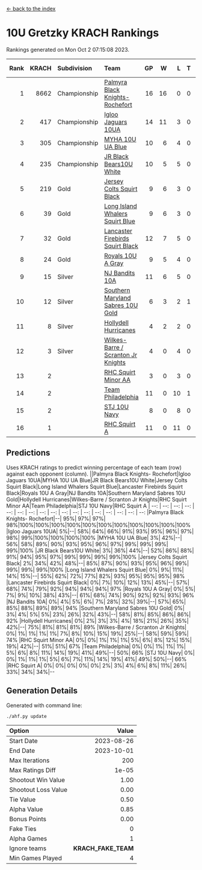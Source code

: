 [<- back to the index](readme.md)
# 10U Gretzky KRACH Rankings
Rankings generated on Mon Oct  2 07:15:08 2023.

Rank|KRACH|Subdivision|Team|GP|W|L|T|OTW|OTL|SoS|Exp Wins|Win Diff
---:|---:|:---|:---|---:|---:|---:|---:|---:|---:|---:|---:|---:
1|8662|Championship|[Palmyra Black Knights- Rochefort](https://gamesheetstats.com/seasons/3659/teams/140260/schedule)|16|16|0|0|0|0|96|16.8|-0.0
2|417|Championship|[Igloo Jaguars 10UA](https://gamesheetstats.com/seasons/3659/teams/140253/schedule)|14|11|3|0|0|1|140|11.9|0.0
3|305|Championship|[MYHA 10U UA Blue](https://gamesheetstats.com/seasons/3659/teams/140258/schedule)|10|6|4|0|0|0|1710|6.9|0.0
4|235|Championship|[JR Black Bears10U White](https://gamesheetstats.com/seasons/3659/teams/140255/schedule)|10|5|5|0|1|0|2483|5.9|0.0
5|219|Gold|[Jersey Colts Squirt Black](https://gamesheetstats.com/seasons/3659/teams/140254/schedule)|9|6|3|0|0|0|987|6.9|0.0
6|39|Gold|[Long Island Whalers Squirt Blue](https://gamesheetstats.com/seasons/3659/teams/140257/schedule)|9|6|3|0|0|0|895|6.9|0.0
7|32|Gold|[Lancaster Firebirds Squirt Black](https://gamesheetstats.com/seasons/3659/teams/140256/schedule)|12|7|5|0|0|0|740|7.9|0.0
8|24|Gold|[Royals 10U A Gray](https://gamesheetstats.com/seasons/3659/teams/140262/schedule)|9|5|4|0|0|0|38|5.9|0.0
9|15|Silver|[NJ Bandits 10A](https://gamesheetstats.com/seasons/3659/teams/140259/schedule)|11|6|5|0|0|0|56|6.9|0.0
10|12|Silver|[Southern Maryland Sabres 10U Gold](https://gamesheetstats.com/seasons/3659/teams/140263/schedule)|6|3|2|1|0|0|14|4.4|0.0
11|8|Silver|[Hollydell Hurricanes](https://gamesheetstats.com/seasons/3659/teams/140220/schedule)|4|2|2|0|0|0|89|2.9|0.0
12|3|Silver|[Wilkes-Barre / Scranton Jr Knights](https://gamesheetstats.com/seasons/3659/teams/140228/schedule)|4|0|4|0|0|0|3478|0.9|0.0
13|2||[RHC Squirt Minor AA](https://gamesheetstats.com/seasons/3659/teams/140224/schedule)|3|0|3|0|0|0|112|0.9|0.0
14|2||[Team Philadelphia](https://gamesheetstats.com/seasons/3659/teams/140265/schedule)|11|0|10|1|0|0|835|1.4|0.0
15|2||[STJ 10U Navy](https://gamesheetstats.com/seasons/3659/teams/140264/schedule)|8|0|8|0|0|0|2967|0.9|0.0
16|1||[RHC Squirt A](https://gamesheetstats.com/seasons/3659/teams/140261/schedule)|11|0|11|0|0|0|111|0.9|0.0

## Predictions
Uses KRACH ratings to predict winning percentage of each team (row) against each opponent (column).
||Palmyra Black Knights- Rochefort|Igloo Jaguars 10UA|MYHA 10U UA Blue|JR Black Bears10U White|Jersey Colts Squirt Black|Long Island Whalers Squirt Blue|Lancaster Firebirds Squirt Black|Royals 10U A Gray|NJ Bandits 10A|Southern Maryland Sabres 10U Gold|Hollydell Hurricanes|Wilkes-Barre / Scranton Jr Knights|RHC Squirt Minor AA|Team Philadelphia|STJ 10U Navy|RHC Squirt A
| --: | --: | --: | --: | --: | --: | --: | --: | --: | --: | --: | --: | --: | --: | --: | --: | --: 
|Palmyra Black Knights- Rochefort|--| 95%| 97%| 97%| 98%|100%|100%|100%|100%|100%|100%|100%|100%|100%|100%|100%
|Igloo Jaguars 10UA|  5%|--| 58%| 64%| 66%| 91%| 93%| 95%| 96%| 97%| 98%| 99%|100%|100%|100%|100%
|MYHA 10U UA Blue|  3%| 42%|--| 56%| 58%| 89%| 90%| 93%| 95%| 96%| 97%| 99%| 99%| 99%| 99%|100%
|JR Black Bears10U White|  3%| 36%| 44%|--| 52%| 86%| 88%| 91%| 94%| 95%| 97%| 99%| 99%| 99%| 99%|100%
|Jersey Colts Squirt Black|  2%| 34%| 42%| 48%|--| 85%| 87%| 90%| 93%| 95%| 96%| 99%| 99%| 99%| 99%|100%
|Long Island Whalers Squirt Blue|  0%|  9%| 11%| 14%| 15%|--| 55%| 62%| 72%| 77%| 82%| 93%| 95%| 95%| 95%| 98%
|Lancaster Firebirds Squirt Black|  0%|  7%| 10%| 12%| 13%| 45%|--| 57%| 68%| 74%| 79%| 92%| 94%| 94%| 94%| 97%
|Royals 10U A Gray|  0%|  5%|  7%|  9%| 10%| 38%| 43%|--| 61%| 68%| 74%| 90%| 92%| 92%| 93%| 96%
|NJ Bandits 10A|  0%|  4%|  5%|  6%|  7%| 28%| 32%| 39%|--| 57%| 65%| 85%| 88%| 89%| 89%| 94%
|Southern Maryland Sabres 10U Gold|  0%|  3%|  4%|  5%|  5%| 23%| 26%| 32%| 43%|--| 58%| 81%| 85%| 86%| 86%| 92%
|Hollydell Hurricanes|  0%|  2%|  3%|  3%|  4%| 18%| 21%| 26%| 35%| 42%|--| 75%| 81%| 81%| 81%| 89%
|Wilkes-Barre / Scranton Jr Knights|  0%|  1%|  1%|  1%|  1%|  7%|  8%| 10%| 15%| 19%| 25%|--| 58%| 59%| 59%| 74%
|RHC Squirt Minor AA|  0%|  0%|  1%|  1%|  1%|  5%|  6%|  8%| 12%| 15%| 19%| 42%|--| 51%| 51%| 67%
|Team Philadelphia|  0%|  0%|  1%|  1%|  1%|  5%|  6%|  8%| 11%| 14%| 19%| 41%| 49%|--| 50%| 66%
|STJ 10U Navy|  0%|  0%|  1%|  1%|  1%|  5%|  6%|  7%| 11%| 14%| 19%| 41%| 49%| 50%|--| 66%
|RHC Squirt A|  0%|  0%|  0%|  0%|  0%|  2%|  3%|  4%|  6%|  8%| 11%| 26%| 33%| 34%| 34%|--

## Generation Details

Generated with command line:
```
./ahf.py update
```

| Option | Value |
| :----- | ----: |
| Start Date | 2023-08-26 |
| End Date | 2023-10-01 |
| Max Iterations | 200 |
| Max Ratings Diff | 1e-05 |
| Shootout Win Value | 1.00 |
| Shootout Loss Value | 0.00 |
| Tie Value | 0.50 |
| Alpha Value | 0.85 |
| Bonus Points | 0.00 |
| Fake Ties | 0 |
| Alpha Games | 1 |
| Ignore teams | __KRACH_FAKE_TEAM__ |
| Min Games Played | 4 |


